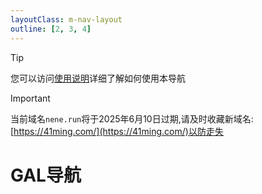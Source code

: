 ```yaml
---
layoutClass: m-nav-layout
outline: [2, 3, 4]
---
```


> [!TIP]
> 您可以访问[使用说明](/Guide)详细了解如何使用本导航

> [!IMPORTANT]
>
> 当前域名`nene.run`将于2025年6月10日过期,请及时收藏新域名:[https://41ming.com/](https://41ming.com/)以防走失



<script setup>
import { NAV_DATA } from './data'
</script>
<style src="./index.scss"></style>

# GAL导航

<MNavLinks v-for="{title, items} in NAV_DATA" :title="title" :items="items"/>

<br />
